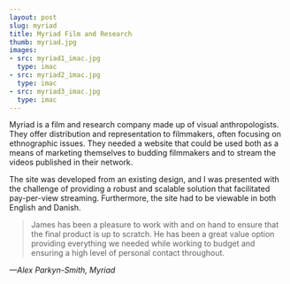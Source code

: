```yaml
---
layout: post
slug: myriad
title: Myriad Film and Research
thumb: myriad.jpg
images:
- src: myriad1_imac.jpg
  type: imac
- src: myriad2_imac.jpg
  type: imac
- src: myriad3_imac.jpg
  type: imac
---
```


Myriad is a film and research company made up of visual anthropologists. They offer distribution and representation to filmmakers, often focusing on ethnographic issues. They needed a website that could be used both as a means of marketing themselves to budding filmmakers and to stream the videos published in their network.

The site was developed from an existing design, and I was presented with the challenge of providing a robust and scalable solution that facilitated pay-per-view streaming. Furthermore, the site had to be viewable in both English and Danish.

>James has been a pleasure to work with and on hand to ensure that the final product is up to scratch. He has been a great value option providing everything we needed while working to budget and ensuring a high level of personal contact throughout.

_—Alex Parkyn-Smith, Myriad_